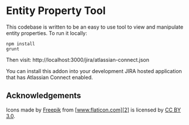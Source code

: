 # Entity Property Tool

This codebase is written to be an easy to use tool to view and manipulate entity properties. To run it locally:

    npm install
    grunt

Then visit: http://localhost:3000/jira/atlassian-connect.json

You can install this addon into your development JIRA hosted application that has Atlassian Connect enabled.

## Acknowledgements

Icons made by [Freepik][1] from [www.flaticon.com][2] is licensed by [CC BY 3.0][3].

 [1]: http://www.freepik.com
 [2]: http://www.flaticon.com
 [3]: http://creativecommons.org/licenses/by/3.0/
